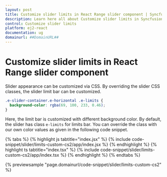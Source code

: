 ```yaml
---
layout: post
title: Customize slider limits in React Range slider component | Syncfusion
description: Learn here all about Customize slider limits in Syncfusion React Range slider component of Syncfusion Essential JS 2 and more.
control: Customize slider limits 
platform: ej2-react
documentation: ug
domainurl: ##DomainURL##
---
```


# Customize slider limits in React Range slider component

Slider appearance can be customized via CSS. By overriding the slider CSS classes, the slider limit bar can be customized.

```css
.e-slider-container.e-horizontal .e-limits {
  background-color: rgba(69, 100, 233, 0.46);
}
```

Here, the limit bar is customized with different background color. By default, the slider has class `e-limits` for limits bar.
You can override the class with our own color values as given in the following code snippet.

{% tabs %}
{% highlight js tabtitle="index.jsx" %}
{% include code-snippet/slider/limits-custom-cs2/app/index.jsx %}
{% endhighlight %}
{% highlight ts tabtitle="index.tsx" %}
{% include code-snippet/slider/limits-custom-cs2/app/index.tsx %}
{% endhighlight %}
{% endtabs %}

 {% previewsample "page.domainurl/code-snippet/slider/limits-custom-cs2" %}
